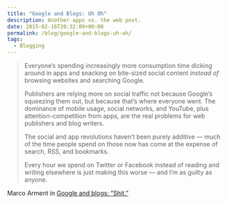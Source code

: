 ```yaml
---
title: "Google and Blogs: Uh Oh"
description: Another apps vs. the web post.
date: 2015-02-16T20:32:09+00:00
permalink: /blog/google-and-blogs-uh-oh/
tags:
  - Blogging
---
```


> Everyone’s spending increasingly more consumption time dicking around in apps and snacking on bite-sized social content _instead of_ browsing websites and searching Google.
>
> Publishers are relying more on social traffic not because Google’s squeezing them out, but because that’s where everyone went. The dominance of mobile usage, social networks, and YouTube, plus attention-competition from apps, are the real problems for web publishers and blog writers.
>
> The social and app revolutions haven’t been purely additive — much of the time people spend on those now has come at the expense of search, RSS, and bookmarks.
>
> Every hour we spend on Twitter or Facebook instead of reading and writing elsewhere is just making this worse — and I’m as guilty as anyone.

Marco Arment in [Google and blogs: “Shit.”](http://www.marco.org/2015/02/16/google-and-blogs-shit)
